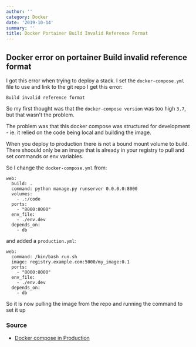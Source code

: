 ```yaml
---
author: ''
category: Docker
date: '2019-10-14'
summary: ''
title: Docker Portainer Build Invalid Reference Format
---
```

## Docker error on portainer Build invalid reference format

I got this error when trying to deploy a stack. I set the `docker-compose.yml` file to use and link to the git repo I get this error:

    Build invalid reference format

So my first thought was that the `docker-compose version` was too high `3.7`, but that wasn't the problem.

The problem was that this docker compose was structured for development - ie. it relied on the code being local and building the image.

When you deploy to production there is not a bound mount volume to build. There shoould only be an image that is already in your registry to pull and set commands or env variables.

So I change the `docker-compose.yml` from:

    web:
      build: .
      command: python manage.py runserver 0.0.0.0:8000
      volumes:
        - .:/code
      ports:
        - "8000:8000"
      env_file:
        - ./env.dev
      depends_on:
        - db

and added a `production.yml`:

    web:
      command: /bin/bash run.sh
      image: registry.example.com:5000/my_image:0.1
      ports:
        - "8000:8000"
      env_file:
        - ./env.dev
      depends_on:
        - db

So it is now pulling the image from the repo and running the command to set it up

### Source

* [Docker compose in Production](https://docs.docker.com/compose/production/)

